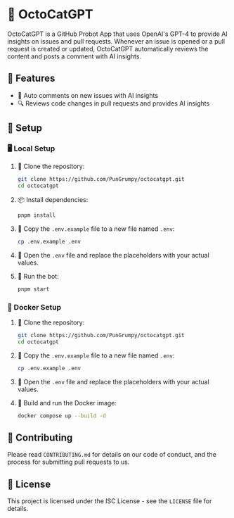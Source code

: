 # 🐙 OctoCatGPT

OctoCatGPT is a GitHub Probot App that uses OpenAI's GPT-4 to provide AI insights on issues and pull requests. Whenever an issue is opened or a pull request is created or updated, OctoCatGPT automatically reviews the content and posts a comment with AI insights.

## 🌟 Features

- 📝 Auto comments on new issues with AI insights
- 🔍 Reviews code changes in pull requests and provides AI insights

## 🚀 Setup

### 🖥️ Local Setup

1. 📂 Clone the repository:

   ```bash
   git clone https://github.com/PunGrumpy/octocatgpt.git
   cd octocatgpt
   ```

2. 📦 Install dependencies:

   ```bash
   pnpm install
   ```

3. 📄 Copy the `.env.example` file to a new file named `.env`:

   ```bash
   cp .env.example .env
   ```

4. 🔑 Open the `.env` file and replace the placeholders with your actual values.

5. 🏃 Run the bot:
   ```bash
   pnpm start
   ```

### 🐳 Docker Setup

1. 📂 Clone the repository:

   ```bash
   git clone https://github.com/PunGrumpy/octocatgpt.git
   cd octocatgpt
   ```

2. 📄 Copy the `.env.example` file to a new file named `.env`:

   ```bash
   cp .env.example .env
   ```

3. 🔑 Open the `.env` file and replace the placeholders with your actual values.

4. 🐳 Build and run the Docker image:
   ```bash
   docker compose up --build -d
   ```

## 🤝 Contributing

Please read `CONTRIBUTING.md` for details on our code of conduct, and the process for submitting pull requests to us.

## 📜 License

This project is licensed under the ISC License - see the `LICENSE` file for details.
